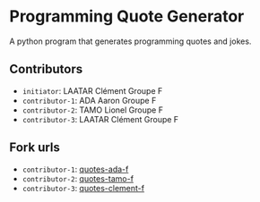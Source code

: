 # Programming Quote Generator

A python program that generates programming quotes and jokes.

## Contributors
- `initiator`: LAATAR Clément Groupe F
- `contributor-1`: ADA Aaron Groupe F
- `contributor-2`: TAMO Lionel Groupe F
- `contributor-3`: LAATAR Clément Groupe F

## Fork urls
- `contributor-1`: [quotes-ada-f](https://github.com/Aaron919191/quotes-ada-f)
- `contributor-2`: [quotes-tamo-f](https://github.com/Tams0/quotes-tamo-f)
- `contributor-3`: [quotes-clement-f](https://github.com/Rowuni-2/quotes-clement-f)

